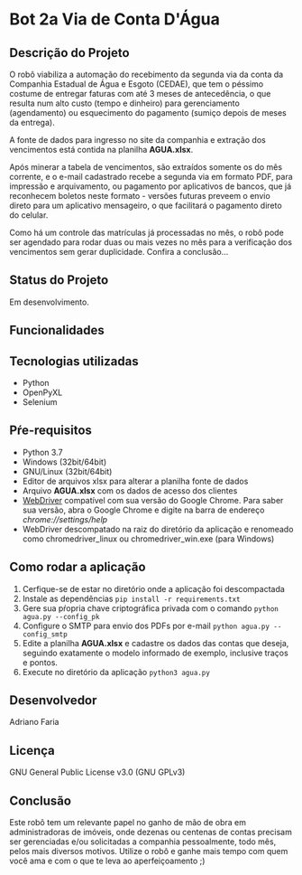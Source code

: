 # Bot 2a Via de Conta D'Água
    
## Descrição do Projeto
O robô viabiliza a automação do recebimento da segunda via da conta da Companhia Estadual de Água e Esgoto (CEDAE), que tem o péssimo costume de entregar faturas com até 3 meses de antecedência, o que resulta num alto custo (tempo e dinheiro) para gerenciamento (agendamento) ou esquecimento do pagamento (sumiço depois de meses da entrega).

A fonte de dados para ingresso no site da companhia e extração dos vencimentos está contida na planilha **AGUA.xlsx**. 

Após minerar a tabela de vencimentos, são extraídos somente os do mês corrente, e o e-mail cadastrado recebe a segunda via em formato PDF, para impressão e arquivamento, ou pagamento por aplicativos de bancos, que já reconhecem boletos neste formato - versões futuras preveem o envio direto para um aplicativo mensageiro, o que facilitará o pagamento direto do celular.

Como há um controle das matrículas já processadas no mês, o robô pode ser agendado para rodar duas ou mais vezes no mês para a verificação dos vencimentos sem gerar duplicidade. Confira a conclusão...

## Status do Projeto
   Em desenvolvimento.

## Funcionalidades
    
## Tecnologias utilizadas
   - Python
   - OpenPyXL
   - Selenium

## Pŕe-requisitos
   - Python 3.7
   - Windows (32bit/64bit)
   - GNU/Linux (32bit/64bit)
   - Editor de arquivos xlsx para alterar a planilha fonte de dados
   - Arquivo **AGUA.xlsx** com os dados de acesso dos clientes
   - [WebDriver](https://chromedriver.chromium.org/downloads) compatível com sua versão do Google Chrome. Para saber sua versão, abra o Google Chrome e digite na barra de endereço *chrome://settings/help*
   - WebDriver descompatado na raiz do diretório da aplicação e renomeado como chromedriver_linux ou chromedriver_win.exe (para Windows)

## Como rodar a aplicação
   1. Cerfique-se de estar no diretório onde a aplicação foi descompactada
   2. Instale as dependências
      `pip install -r requirements.txt`
   3. Gere sua pŕopria chave criptográfica privada com o comando
      `python agua.py --config_pk`
   4. Configure o SMTP para envio dos PDFs por e-mail
      `python agua.py --config_smtp`
   5. Edite a planilha **AGUA.xlsx** e cadastre os dados das contas que deseja, seguindo exatamente o modelo informado de exemplo, inclusive traços e pontos.
   6. Execute no diretório da aplicação
      `python3 agua.py`
    
## Desenvolvedor
   Adriano Faria

## Licença
   GNU General Public License v3.0 (GNU GPLv3)

## Conclusão
Este robô tem um relevante papel no ganho de mão de obra em administradoras de imóveis, onde dezenas ou centenas de contas precisam ser gerenciadas e/ou solicitadas a companhia pessoalmente, todo mês, pelos mais diversos motivos. Utilize o robô e ganhe mais tempo com quem você ama e com o que te leva ao aperfeiçoamento ;)
